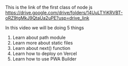 This is the link of the first class of node js
https://drive.google.com/drive/folders/14UuLTYiKRVBT-oRZ9tgMkJ9QtaUa2uPE?usp=drive_link

In this video we will be doing 5 things

1. Learn about path module
2. Learn more about static files
3. Learn about next() function
4. Learn how to deploy on Vercel
5. Learn how to use PWA Builder